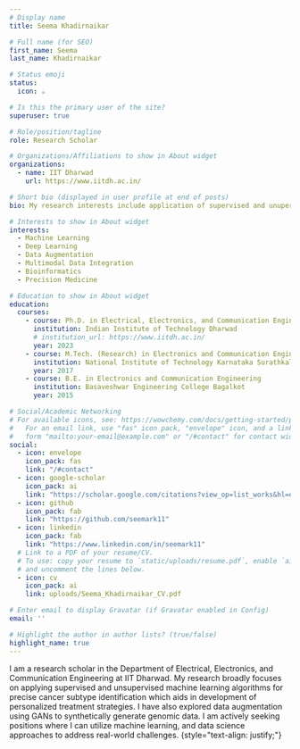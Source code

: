 ```yaml
---
# Display name
title: Seema Khadirnaikar

# Full name (for SEO)
first_name: Seema
last_name: Khadirnaikar

# Status emoji
status:
  icon: ☕️

# Is this the primary user of the site?
superuser: true

# Role/position/tagline
role: Research Scholar

# Organizations/Affiliations to show in About widget
organizations:
  - name: IIT Dharwad
    url: https://www.iitdh.ac.in/

# Short bio (displayed in user profile at end of posts)
bio: My research interests include application of supervised and unupervised machine learning techniques to precision medicine.

# Interests to show in About widget
interests:
  - Machine Learning
  - Deep Learning
  - Data Augmentation
  - Multimodal Data Integration
  - Bioinformatics
  - Precision Medicine

# Education to show in About widget
education:
  courses:
    - course: Ph.D. in Electrical, Electronics, and Communication Engineering
      institution: Indian Institute of Technology Dharwad
      # institution_url: https://www.iitdh.ac.in/
      year: 2023
    - course: M.Tech. (Research) in Electronics and Communication Engineering
      institution: National Institute of Technology Karnataka Surathkal
      year: 2017
    - course: B.E. in Electronics and Communication Engineering
      institution: Basaveshwar Engineering College Bagalkot
      year: 2015

# Social/Academic Networking
# For available icons, see: https://wowchemy.com/docs/getting-started/page-builder/#icons
#   For an email link, use "fas" icon pack, "envelope" icon, and a link in the
#   form "mailto:your-email@example.com" or "/#contact" for contact widget.
social:
  - icon: envelope
    icon_pack: fas
    link: "/#contact"
  - icon: google-scholar 
    icon_pack: ai
    link: "https://scholar.google.com/citations?view_op=list_works&hl=en&hl=en&user=fC0VWIUAAAAJ"
  - icon: github
    icon_pack: fab
    link: "https://github.com/seemark11"
  - icon: linkedin
    icon_pack: fab
    link: "https://www.linkedin.com/in/seemark11"
  # Link to a PDF of your resume/CV.
  # To use: copy your resume to `static/uploads/resume.pdf`, enable `ai` icons in `params.yaml`,
  # and uncomment the lines below.
  - icon: cv
    icon_pack: ai
    link: uploads/Seema_Khadirnaikar_CV.pdf

# Enter email to display Gravatar (if Gravatar enabled in Config)
email: ''

# Highlight the author in author lists? (true/false)
highlight_name: true
---
```


I am a research scholar in the Department of Electrical, Electronics, and Communication Engineering at IIT Dharwad. My research broadly focuses on applying supervised and unsupervised machine learning algorithms for precise cancer subtype identification which aids in development of personalized treatment strategies. I have also explored data augmentation using GANs to synthetically generate genomic data. I am actively seeking positions where I can utilize machine learning, and data science approaches to address real-world challenges.
{style="text-align: justify;"}
